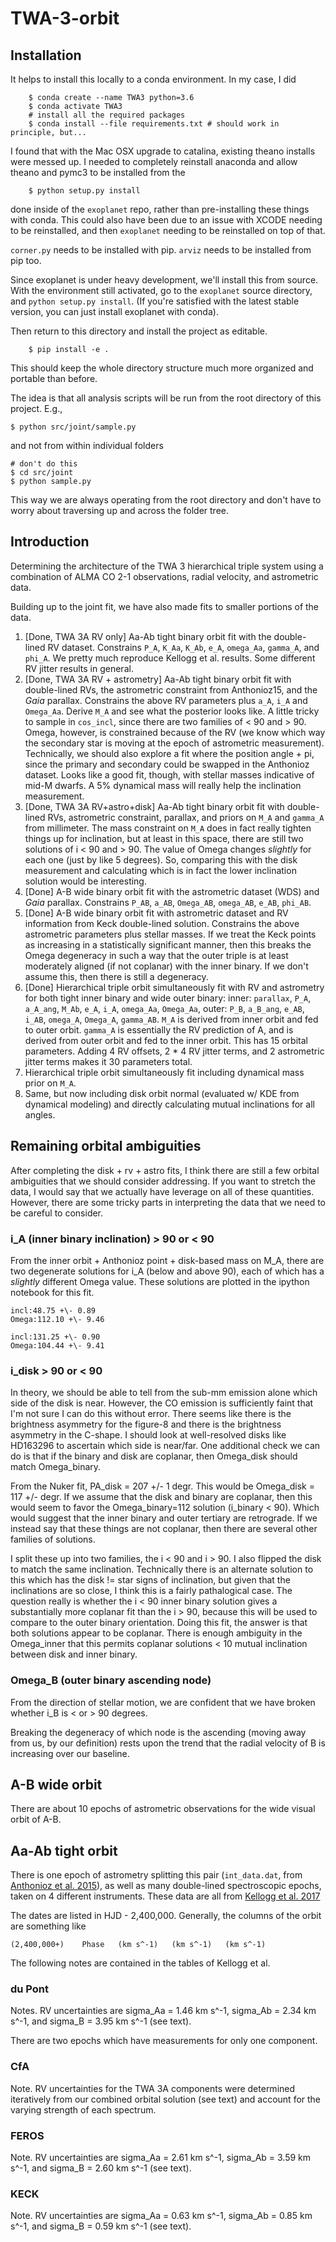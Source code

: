 # TWA-3-orbit

## Installation 

It helps to install this locally to a conda environment. In my case, I did

        $ conda create --name TWA3 python=3.6
        $ conda activate TWA3
        # install all the required packages
        $ conda install --file requirements.txt # should work in principle, but...

I found that with the Mac OSX upgrade to catalina, existing theano installs were messed up. I needed to completely reinstall anaconda and allow theano and pymc3 to be installed from the 
    
        $ python setup.py install

done inside of the `exoplanet` repo, rather than pre-installing these things with conda. This could also have been due to an issue with XCODE needing to be reinstalled, and then `exoplanet` needing to be reinstalled on top of that.

`corner.py` needs to be installed with pip.
`arviz` needs to be installed from pip too.

Since exoplanet is under heavy development, we'll install this from source. With the environment still activated, go to the `exoplanet` source directory, and `python setup.py install`. (If you're satisfied with the latest stable version, you can just install exoplanet with conda). 

Then return to this directory and install the project as editable.

        $ pip install -e .

This should keep the whole directory structure much more organized and portable than before.

The idea is that all analysis scripts will be run from the root directory of this project. E.g., 

    $ python src/joint/sample.py 

and not from within individual folders 

    # don't do this 
    $ cd src/joint 
    $ python sample.py

This way we are always operating from the root directory and don't have to worry about traversing up and across the folder tree.

## Introduction

Determining the architecture of the TWA 3 hierarchical triple system using a combination of ALMA CO 2-1 observations, radial velocity, and astrometric data. 

Building up to the joint fit, we have also made fits to smaller portions of the data.

1. [Done, TWA 3A RV only] Aa-Ab tight binary orbit fit with the double-lined RV dataset. Constrains `P_A`, `K_Aa`, `K_Ab`, `e_A`, `omega_Aa`, `gamma_A`, and `phi_A`. We pretty much reproduce Kellogg et al. results. Some different RV jitter results in general.
2. [Done, TWA 3A RV + astrometry] Aa-Ab tight binary orbit fit with double-lined RVs, the astrometric constraint from Anthonioz15, and the *Gaia* parallax. Constrains the above RV parameters plus `a_A`, `i_A` and `Omega_Aa`. Derive `M_A` and see what the posterior looks like. A little tricky to sample in `cos_incl`, since there are two families of < 90 and > 90. Omega, however, is constrained because of the RV (we know which way the secondary star is moving at the epoch of astrometric measurement). Technically, we should also explore a fit where the position angle + pi, since the primary and secondary could be swapped in the Anthonioz dataset. Looks like a good fit, though, with stellar masses indicative of mid-M dwarfs. A 5% dynamical mass will really help the inclination measurement.
3. [Done, TWA 3A RV+astro+disk] Aa-Ab tight binary orbit fit with double-lined RVs, astrometric constraint, parallax, and priors on `M_A` and `gamma_A` from millimeter. The mass constraint on `M_A` does in fact really tighten things up for inclination, but at least in this space, there are still two solutions of i < 90 and > 90. The value of Omega changes *slightly* for each one (just by like 5 degrees). So, comparing this with the disk measurement and calculating which is in fact the lower inclination solution would be interesting.
4. [Done] A-B wide binary orbit fit with the astrometric dataset (WDS) and *Gaia* parallax. Constrains `P_AB`, `a_AB`, `Omega_AB`, `omega_AB`, `e_AB`, `phi_AB`.
5. [Done] A-B wide binary orbit fit with astrometric dataset and RV information from Keck double-lined solution. Constrains the above astrometric parameters plus stellar masses. If we treat the Keck points as increasing in a statistically significant manner, then this breaks the Omega degeneracy in such a way that the outer triple is at least moderately aligned (if not coplanar) with the inner binary. If we don't assume this, then there is still a degeneracy.
6. [Done] Hierarchical triple orbit simultaneously fit with RV and astrometry for both tight inner binary and wide outer binary: inner: `parallax`, `P_A`, `a_A_ang`, `M_Ab`, `e_A`, `i_A`, `omega_Aa`, `Omega_Aa`,  outer: `P_B`, `a_B_ang`, `e_AB`, `i_AB`, `omega_A`, `Omega_A`, `gamma_AB`. `M_A` is derived from inner orbit and fed to outer orbit.  `gamma_A` is essentially the RV prediction of A, and is derived from outer orbit and fed to the inner orbit. This has 15 orbital parameters. Adding 4 RV offsets, 2 * 4 RV jitter terms, and 2 astrometric jitter terms makes it 30 parameters total.  
7. Hierarchical triple orbit simultaneously fit including dynamical mass prior on `M_A`.
8. Same, but now including disk orbit normal (evaluated w/ KDE from dynamical modeling) and directly calculating mutual inclinations for all angles.

## Remaining orbital ambiguities 
After completing the disk + rv + astro fits, I think there are still a few orbital ambiguities that we should consider addressing. If you want to stretch the data, I would say that we actually have leverage on all of these quantities. However, there are some tricky parts in interpreting the data that we need to be careful to consider.

### i_A (inner binary inclination) > 90 or < 90
From the inner orbit + Anthonioz point + disk-based mass on M_A, there are two degenerate solutions for i_A (below and above 90), each of which has a *slightly* different Omega value. These solutions are plotted in the ipython notebook for this fit.

    incl:48.75 +\- 0.89
    Omega:112.10 +\- 9.46

    incl:131.25 +\- 0.90
    Omega:104.44 +\- 9.41

### i_disk > 90 or < 90
In theory, we should be able to tell from the sub-mm emission alone which side of the disk is near. However, the CO emission is sufficiently faint that I'm not sure I can do this without error. There seems like there is the brightness asymmetry for the figure-8 and there is the brightness asymmetry in the C-shape. I should look at well-resolved disks like HD163296 to ascertain which side is near/far. One additional check we can do is that if the binary and disk are coplanar, then Omega_disk should match Omega_binary. 

From the Nuker fit, PA_disk = 207 +/- 1 degr. This would be Omega_disk = 117 +/- degr. If we assume that the disk and binary are coplanar, then this would seem to favor the Omega_binary=112 solution (i_binary < 90). Which would suggest that the inner binary and outer tertiary are retrograde. If we instead say that these things are not coplanar, then there are several other families of solutions.

I split these up into two families, the i < 90 and i > 90. I also flipped the disk to match the same inclination. Technically there is an alternate solution to this which has the disk != star signs of inclination, but given that the inclinations are so close, I think this is a fairly pathalogical case. The question really is whether the i < 90 inner binary solution gives a substantially more coplanar fit than the i > 90, because this will be used to compare to the outer binary orientation. Doing this fit, the answer is that both solutions appear to be coplanar. There is enough ambiguity in the Omega_inner that this permits coplanar solutions < 10 mutual inclination between disk and inner binary.

### Omega_B (outer binary ascending node)
From the direction of stellar motion, we are confident that we have broken whether i_B is < or > 90 degrees.

Breaking the degeneracy of which node is the ascending (moving away from us, by our definition) rests upon the trend that the radial velocity of B is increasing over our baseline.

## A-B wide orbit

There are about 10 epochs of astrometric observations for the wide visual orbit of A-B.

## Aa-Ab tight orbit

There is one epoch of astrometry splitting this pair (`int_data.dat`, from [Anthonioz et al. 2015](https://ui.adsabs.harvard.edu/#abs/2015A&A...574A..41A/abstract)), as well as many double-lined spectroscopic epochs, taken on 4 different instruments.  These data are all from [Kellogg et al. 2017](https://ui.adsabs.harvard.edu/#abs/2017ApJ...844..168K/abstract)

The dates are listed in HJD - 2,400,000. Generally, the columns of the orbit are something like

    (2,400,000+)	Phase	(km s^-1)	(km s^-1)	(km s^-1)


The following notes are contained in the tables of Kellogg et al.

### du Pont
Notes. RV uncertainties are sigma_Aa = 1.46 km s^-1, sigma_Ab = 2.34 km s^-1, and sigma_B = 3.95 km s^-1 (see text).

There are two epochs which have measurements for only one component.

### CfA
Note. RV uncertainties for the TWA 3A components were determined iteratively from our combined orbital solution (see text) and account for the varying strength of each spectrum.

### FEROS
Note. RV uncertainties are sigma_Aa = 2.61 km s^-1, sigma_Ab = 3.59 km s^-1, and sigma_B = 2.60 km s^-1 (see text).

### KECK
Note. RV uncertainties are sigma_Aa = 0.63 km s^-1, sigma_Ab = 0.85 km s^-1, and sigma_B = 0.59 km s^-1 (see text).
